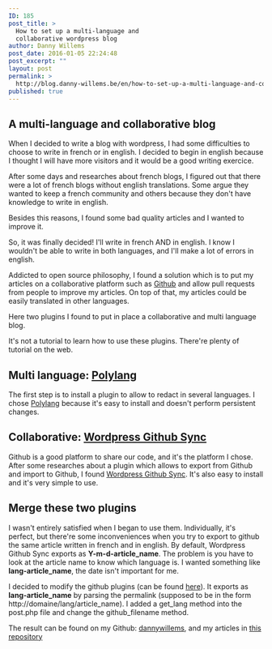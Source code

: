 ```yaml
---
ID: 185
post_title: >
  How to set up a multi-language and
  collaborative wordpress blog
author: Danny Willems
post_date: 2016-01-05 22:24:48
post_excerpt: ""
layout: post
permalink: >
  http://blog.danny-willems.be/en/how-to-set-up-a-multi-language-and-collaborative-wordpress-blog/
published: true
---
```

<h2 class="text-center">A multi-language and collaborative blog</h2>

When I decided to write a blog with wordpress, I had some difficulties to choose to write in french or in english.
I decided to begin in english because I thought I will have more visitors and it would be a good writing exercice.

After some days and researches about french blogs, I figured out that there were a lot of french blogs without english translations. Some argue they wanted to keep a french community and others because they don't have knowledge to write in english.

Besides this reasons, I found some bad quality articles and I wanted to improve it.

So, it was finally decided! I'll write in french AND in english.
I know I wouldn't be able to write in both languages, and I'll make a lot of errors in english.

Addicted to open source philosophy, I found a solution which is to put my articles on a collaborative platform such as <a href="http://github.com">Github</a> and allow pull requests from people to improve my articles. On top of that, my articles could be easily translated in other languages.

Here two plugins I found to put in place a collaborative and multi language blog.

<div class="dw-quote">It's not a tutorial to learn how to use these plugins. There're plenty of tutorial on the web.</div>

<h2 class="text-center">Multi language: <a href="https://fr.wordpress.org/plugins/polylang/">Polylang</a></h2>

The first step is to install a plugin to allow to redact in several languages. I chose <a href="https://fr.wordpress.org/plugins/polylang/">Polylang</a> because it's easy to install and doesn't perform persistent changes.

<h2 class="text-center">Collaborative: <a href="https://github.com/mAAdhaTTah/wordpress-github-sync">Wordpress Github Sync</a></h2>

Github is a good platform to share our code, and it's the platform I chose.
After some researches about a plugin which allows to export from Github and import to Github, I found <a href="https://github.com/mAAdhaTTah/wordpress-github-sync">Wordpress Github Sync</a>.
It's also easy to install and it's very simple to use.

<h2 class="text-center">Merge these two plugins</h2>

I wasn't entirely satisfied when I began to use them. Individually, it's perfect, but there're some inconveniences when you try to export to github the same article written in french and in english.
By default, Wordpress Github Sync exports as <strong>Y-m-d-article_name</strong>. The problem is you have to look at the article name to know which language is. I wanted something like <strong>lang-article_name</strong>, the date isn't important for me.

I decided to modify the github plugins (can be found <a href="https://github.com/dannywillems/wordpress-github-sync">here</a>). It exports as <strong>lang-article_name</strong> by parsing the permalink (supposed to be in the form http://domaine/lang/article_name).
I added a get_lang method into the post.php file and change the github_filename method.

<div class="dw-quote">The result can be found on my Github: <a href="http//github.com/dannywillems">dannywillems</a>, and my articles in <a href="https://github.com/dannywillems/blog.danny-willems.be">this repository</a></div>